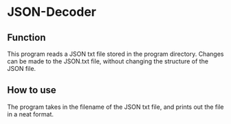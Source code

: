 # JSON-Decoder

## Function
This program reads a JSON txt file stored in the program directory. 
Changes can be made to the JSON.txt file, without changing the structure of the JSON file.

## How to use
The program takes in the filename of the JSON txt file, and prints out the file in a neat format.
